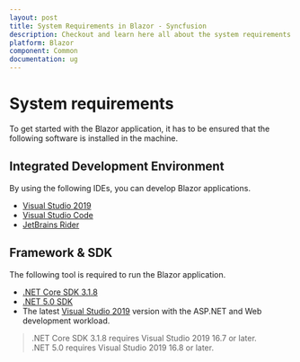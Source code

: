 ```yaml
---
layout: post
title: System Requirements in Blazor - Syncfusion
description: Checkout and learn here all about the system requirements needed to use Syncfusion Blazor Components.
platform: Blazor
component: Common
documentation: ug
---
```


# System requirements

To get started with the Blazor application, it has to be ensured that the following software is installed in the machine.

## Integrated Development Environment

By using the following IDEs, you can develop Blazor applications.

* [Visual Studio 2019](https://visualstudio.microsoft.com/vs/)
* [Visual Studio Code](https://code.visualstudio.com/download)
* [JetBrains Rider](https://www.jetbrains.com/rider/)

## Framework & SDK

The following tool is required to run the Blazor application.

* [.NET Core SDK 3.1.8](https://dotnet.microsoft.com/download/dotnet-core/3.1) 
* [.NET 5.0 SDK](https://dotnet.microsoft.com/download/dotnet/5.0)
* The latest [Visual Studio 2019](https://visualstudio.microsoft.com/) version with the ASP.NET and Web development workload.

> .NET Core SDK 3.1.8 requires Visual Studio 2019 16.7 or later. <br /> .NET 5.0 requires Visual Studio 2019 16.8 or later.